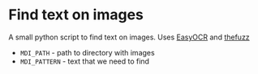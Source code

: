 # Find text on images

A small python script to find text on images. Uses [EasyOCR](https://github.com/JaidedAI/EasyOCR) and [thefuzz](https://github.com/seatgeek/thefuzz)

- `MDI_PATH` - path to directory with images
- `MDI_PATTERN` - text that we need to find
